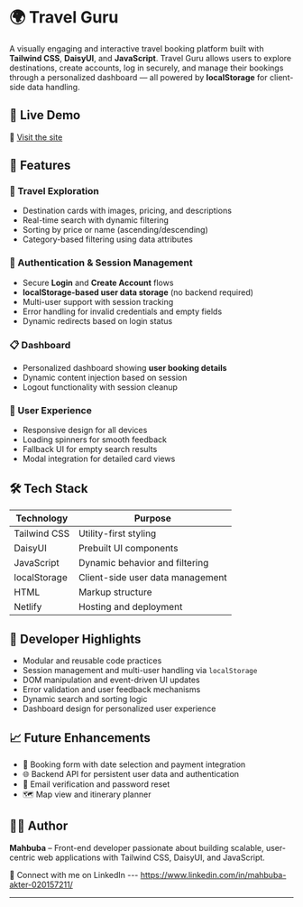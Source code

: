 # 🌍 Travel Guru

A visually engaging and interactive travel booking platform built with **Tailwind CSS**,
 **DaisyUI**, and **JavaScript**. Travel Guru allows users to explore destinations, create accounts, 
 log in securely, and manage their bookings through a personalized dashboard — all powered by **localStorage** for client-side data handling.

## 🚀 Live Demo

🔗 [Visit the site](https://travel-guru-js-project.netlify.app/)

## 📸 Features

### 🧭 Travel Exploration
- Destination cards with images, pricing, and descriptions
- Real-time search with dynamic filtering
- Sorting by price or name (ascending/descending)
- Category-based filtering using data attributes

### 🔐 Authentication & Session Management
- Secure **Login** and **Create Account** flows
- **localStorage-based user data storage** (no backend required)
- Multi-user support with session tracking
- Error handling for invalid credentials and empty fields
- Dynamic redirects based on login status

### 📋 Dashboard
- Personalized dashboard showing **user booking details**
- Dynamic content injection based on session
- Logout functionality with session cleanup

### 🧠 User Experience
- Responsive design for all devices
- Loading spinners for smooth feedback
- Fallback UI for empty search results
- Modal integration for detailed card views

## 🛠️ Tech Stack

| Technology     | Purpose                          |
|----------------|----------------------------------|
| Tailwind CSS   | Utility-first styling            |
| DaisyUI        | Prebuilt UI components           |
| JavaScript     | Dynamic behavior and filtering   |
| localStorage   | Client-side user data management |
| HTML           | Markup structure                 |
| Netlify        | Hosting and deployment           |



## 🧠 Developer Highlights

- Modular and reusable code practices
- Session management and multi-user handling via `localStorage`
- DOM manipulation and event-driven UI updates
- Error validation and user feedback mechanisms
- Dynamic search and sorting logic
- Dashboard design for personalized user experience

## 📈 Future Enhancements

- 🧳 Booking form with date selection and payment integration
- 🌐 Backend API for persistent user data and authentication
- 📧 Email verification and password reset
- 🗺️ Map view and itinerary planner

## 🙋‍♀️ Author

**Mahbuba** – 
Front-end developer passionate about building scalable, user-centric web applications with Tailwind CSS, 
DaisyUI, and JavaScript. 

📌 Connect with me on LinkedIn ---  https://www.linkedin.com/in/mahbuba-akter-020157211/

---
